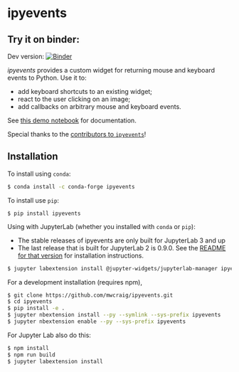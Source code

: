 ipyevents
=========

Try it on binder:
-----------------

Dev version:
[![Binder](https://mybinder.org/badge_logo.svg)](https://mybinder.org/v2/gh/mwcraig/ipyevents/HEAD?filepath=docs%2Fevents.ipynb)

*ipyevents* provides a custom widget for returning mouse and keyboard events to
Python. Use it to:

 - add keyboard shortcuts to an existing widget;
 - react to the user clicking on an image;
 - add callbacks on arbitrary mouse and keyboard events.

See [this demo notebook](docs/events.ipynb) for documentation.

Special thanks to the [contributors to `ipyevents`](CONTRIBUTORS.md)!

Installation
------------

To install using `conda`:

```bash
$ conda install -c conda-forge ipyevents
```

To install use `pip`:

    $ pip install ipyevents

Using with JupyterLab (whether you installed with `conda` or `pip`):

+ The stable releases of ipyevents are only built for JupyterLab 3 and up
+ The last release that is built for JupyterLab 2 is 0.9.0. See the [README for that version](https://github.com/mwcraig/ipyevents/tree/0.9.0) for installation instructions.

```bash
$ jupyter labextension install @jupyter-widgets/jupyterlab-manager ipyevents
```

For a development installation (requires npm),

```bash
$ git clone https://github.com/mwcraig/ipyevents.git
$ cd ipyevents
$ pip install -e .
$ jupyter nbextension install --py --symlink --sys-prefix ipyevents
$ jupyter nbextension enable --py --sys-prefix ipyevents
```

For Jupyter Lab also do this:

```bash
$ npm install
$ npm run build
$ jupyter labextension install
```
